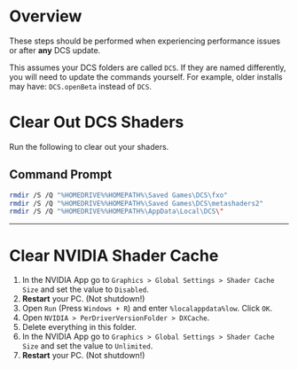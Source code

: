 # Overview
These steps should be performed when experiencing performance issues or after **any** DCS update.

This assumes your DCS folders are called `DCS`. If they are named differently, you will need to update the commands yourself. For example, older installs may have: `DCS.openBeta` instead of `DCS`.
# Clear Out DCS Shaders
Run the following to clear out your shaders.
## Command Prompt
```bash
rmdir /S /Q "%HOMEDRIVE%%HOMEPATH%\Saved Games\DCS\fxo"
rmdir /S /Q "%HOMEDRIVE%%HOMEPATH%\Saved Games\DCS\metashaders2"
rmdir /S /Q "%HOMEDRIVE%%HOMEPATH%\AppData\Local\DCS\"
```

---

# Clear NVIDIA Shader Cache
1. In the NVIDIA App go to `Graphics > Global Settings > Shader Cache Size` and set the value to `Disabled`.
2. **Restart** your PC. (Not shutdown!)
3. Open `Run` (Press `Windows + R`) and enter `%localappdata%low`. Click `OK`.
4. Open `NVIDIA > PerDriverVersionFolder > DXCache`.
5. Delete everything in this folder.
6. In the NVIDIA App go to `Graphics > Global Settings > Shader Cache Size` and set the value to `Unlimited`.
7. **Restart** your PC. (Not shutdown!)